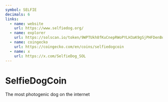 ```yaml
---
symbol: SELFIE
decimals: 6
links:
  - name: website
    url: https://www.selfiedog.org/
  - name: explorer
    url: https://solscan.io/token/9WPTUkh8fKuCnepRWoPYLH3aK9gSjPHFDenBq2X1Czdp
  - name: coingecko
    url: https://coingecko.com/en/coins/selfiedogcoin
  - name: x
    url: https://x.com/SelfieDog_SOL
---
```


# SelfieDogCoin

The most photogenic dog on the internet
